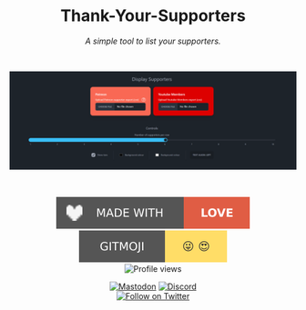 
<div align="center">
  
  # Thank-Your-Supporters
  _A simple tool to list your supporters._
  
  <br />  
  
  ![header](https://github.com/Khaoz-Topsy/ThankYourSupporters/blob/main/.github/img/banner.png?raw=true) 
  
  <br />
  
  ![madeWithLove](https://github.com/AssistantApps/.github/blob/main/badges/made-with-love.svg)
  ![gitmoji](https://github.com/AssistantApps/.github/blob/main/badges/gitmoji.svg?raw=true)<br />
  ![Profile views](https://komarev.com/ghpvc/?username=Khaoz-Topsy&color=green&style=for-the-badge)

  [![Mastodon](https://img.shields.io/mastodon/follow/109315859662532146?color=%2300ff00&domain=https%3A%2F%2Fnomanssky.social&style=for-the-badge&logo=mastodon)][mastodonAssistantNMS]
  [![Discord](https://img.shields.io/discord/625007826913198080?style=for-the-badge&label=Chat%20on%20Discord&logo=discord)][discord]<br />
  [![Follow on Twitter](https://img.shields.io/badge/follow-%40AssistantNMS-1d9bf0?logo=twitter&style=for-the-badge)][assistantnmsTwitter]
  
  <br />
  
  <br /> 
</div>


[assistantnmsTwitter]: https://twitter.com/AssistantApps?ref=KhaozTopsyGithub
[discord]: https://assistantapps.com/discord?ref=KhaozTopsyGithub
[mastodon]: https://nomanssky.social/@assistantnms?ref=KhaozTopsyGithub
[mastodonAssistantNMS]: https://nomanssky.social/@assistantnms?ref=KhaozTopsyGithub
[assistantnmsTwitter]: https://twitter.com/AssistantNMS?ref=KhaozTopsyGithub